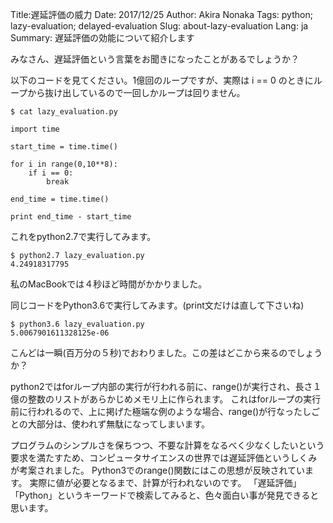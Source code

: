 Title:遅延評価の威力
Date: 2017/12/25
Author: Akira Nonaka
Tags: python; lazy-evaluation; delayed-evaluation
Slug: about-lazy-evaluation
Lang: ja
Summary: 遅延評価の効能について紹介します

みなさん、遅延評価という言葉をお聞きになったことがあるでしょうか？

以下のコードを見てください。1億回のループですが、実際は i == 0 のときにループから抜け出しているので一回しかループは回りません。

```
$ cat lazy_evaluation.py

import time

start_time = time.time()

for i in range(0,10**8):
    if i == 0:
        break

end_time = time.time()

print end_time - start_time
```

これをpython2.7で実行してみます。

```
$ python2.7 lazy_evaluation.py
4.24918317795

```
私のMacBookでは４秒ほど時間がかかりました。

同じコードをPython3.6で実行してみます。(print文だけは直して下さいね)

```
$ python3.6 lazy_evaluation.py
5.0067901611328125e-06
```

こんどは一瞬(百万分の５秒)でおわりました。この差はどこから来るのでしょうか？

python2ではforループ内部の実行が行われる前に、range()が実行され、長さ１億の整数のリストがあらかじめメモリ上に作られます。
これはforループの実行前に行われるので、上に掲げた極端な例のような場合、range()が行なったしごとの大部分は、使われず無駄になってしまいます。

プログラムのシンプルさを保ちつつ、不要な計算をなるべく少なくしたいという要求を満たすため、コンピュータサイエンスの世界では遅延評価というしくみが考案されました。
Python3でのrange()関数にはこの思想が反映されています。
実際に値が必要となるまで、計算が行われないのです。
「遅延評価」「Python」というキーワードで検索してみると、色々面白い事が発見できると思います。
